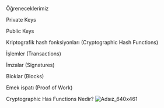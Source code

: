 Öğreneceklerimiz

Private Keys

Public Keys

Kriptografik hash fonksiyonları (Cryptographic Hash Functions)

İşlemler (Transactions)

İmzalar (Signatures)

Bloklar (Blocks)

Emek ispatı (Proof of Work)

Cryptographic Has Functions Nedir?
![Adsız_640x461](https://user-images.githubusercontent.com/68228757/147839795-78436f2a-d31a-445c-8d9f-29fb839de30c.jpg)

